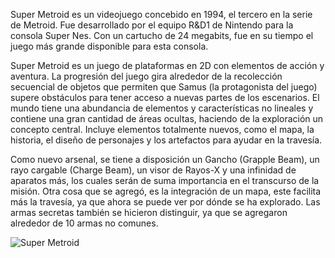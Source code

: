 Super Metroid es un videojuego concebido en 1994, el tercero en la serie de Metroid. Fue desarrollado por el equipo R&D1 de Nintendo para la consola Super Nes. Con un cartucho de 24 megabits, fue en su tiempo el juego más grande disponible para esta consola.

Super Metroid es un juego de plataformas en 2D con elementos de acción y aventura. La progresión del juego gira alrededor de la recolección secuencial de objetos que permiten que Samus (la protagonista del juego) supere obstáculos para tener acceso a nuevas partes de los escenarios. El mundo tiene una abundancia de elementos y características no lineales y contiene una gran cantidad de áreas ocultas, haciendo de la exploración un concepto central. Incluye elementos totalmente nuevos, como el mapa, la historia, el diseño de personajes y los artefactos para ayudar en la travesía.

Como nuevo arsenal, se tiene a disposición un Gancho (Grapple Beam), un rayo cargable (Charge Beam), un visor de Rayos-X y una infinidad de aparatos más, los cuales serán de suma importancia en el transcurso de la misión. Otra cosa que se agregó, es la integración de un mapa, este facilita más la travesía, ya que ahora se puede ver por dónde se ha explorado. Las armas secretas también se hicieron distinguir, ya que se agregaron alrededor de 10 armas no comunes.

![Super Metroid](http://i1.ytimg.com/vi/i2FNGjfnDGM/maxresdefault.jpg)
